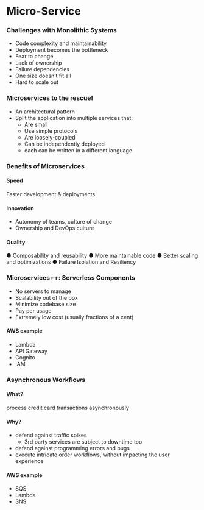 # Micro-Service

### Challenges with Monolithic Systems
- Code complexity and maintainability
- Deployment becomes the bottleneck
- Fear to change
- Lack of ownership
- Failure dependencies
- One size doesn’t fit all
- Hard to scale out

### Microservices to the rescue!
- An architectural pattern
- Split the application into multiple services that:
    + Are small
    + Use simple protocols
    + Are loosely-coupled
    + Can be independently deployed
    + each can be written in a different language

### Benefits of Microservices
#### Speed
Faster development & deployments
#### Innovation
+ Autonomy of teams, culture of change
+ Ownership and DevOps culture
#### Quality
● Composability and
reusability
● More maintainable
code
● Better scaling and
optimizations
● Failure Isolation
and Resiliency

### Microservices++: Serverless Components
+ No servers to manage
+ Scalability out of the box
+ Minimize codebase size
+ Pay per usage
+ Extremely low cost (usually fractions of a cent)
#### AWS example
+ Lambda 
+ API Gateway 
+ Cognito 
+ IAM

### Asynchronous Workflows
#### What?
process credit card transactions asynchronously
#### Why?
+ defend against traffic spikes
    + 3rd party services are subject to downtime too
+ defend against programming errors and bugs
+ execute intricate order workflows, without impacting the user experience
#### AWS example
+ SQS
+ Lambda
+ SNS
